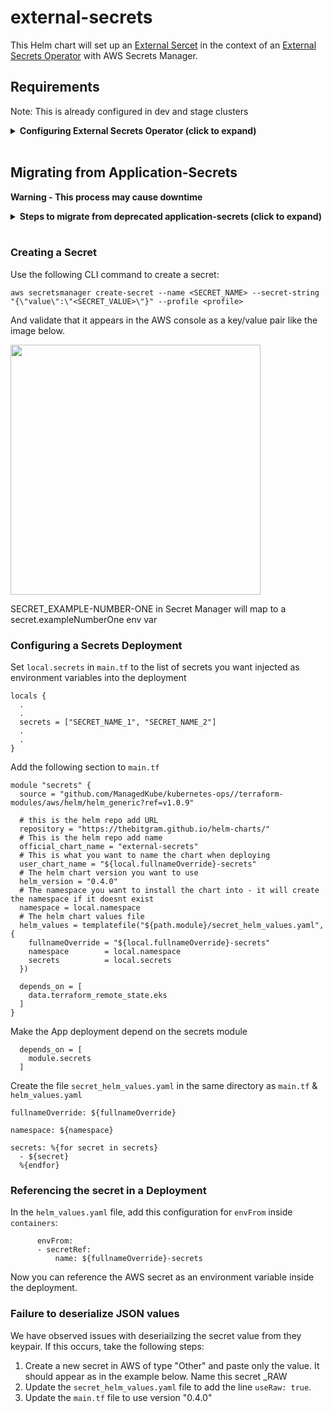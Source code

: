 # external-secrets

This Helm chart will set up an [External Sercet](https://external-secrets.io/v0.6.0-rc1/api/externalsecret/) in the context of an [External Secrets Operator](https://github.com/external-secrets/external-secrets) with AWS Secrets Manager.

## Requirements

Note: This is already configured in dev and stage clusters

<details>
    <summary><b>Configuring External Secrets Operator (click to expand)</b></summary>

1. Install the [External Secrets Operator Helm Chart](https://external-secrets.io/v0.6.0-rc1/guides/getting-started/#installing-with-helm) to the cluster.

- External-secrets runs within your Kubernetes cluster as a deployment resource. It utilizes CustomResourceDefinitions to configure access to secret providers through SecretStore resources and manages Kubernetes secret resources with ExternalSecret resources.

2. Create a generic secret with our AWS credentials

- This secret is needed for the Cluster Secret Store to access our AWS Secrets Manager
  ```
  apiVersion: v1
  kind: Secret
  metadata:
    name: awssm-secret
    namespace: app
  type: Opaque
  data:
    AWS_ACCESS_KEY_ID: <base64 encoded key>
    AWS_SECRET_ACCESS_KEY: <base64 encoded secret key>
  ```

3. Create a [Cluster Secret Store](https://external-secrets.io/v0.6.0-rc1/api/clustersecretstore/)

- The ClusterSecretStore is a cluster scoped SecretStore that can be referenced by all ExternalSecrets from all namespaces. Use it to offer a central gateway to your secret backend.

  ```
  apiVersion: external-secrets.io/v1beta1
  kind: ClusterSecretStore
  metadata:
    name: aws-secrets
  spec:
    provider:
      aws:
        service: SecretsManager
        region: us-east-1
        auth:
          # Getting the accessKeyID and secretAccessKey from an already created Kubernetes Secret
          secretRef:
            accessKeyIDSecretRef:
              name: awssm-secret
              namespace: app
              key: AWS_ACCESS_KEY_ID
            secretAccessKeySecretRef:
              name: awssm-secret
              namespace: app
              key: AWS_SECRET_ACCESS_KEY

  status:
    # Standard condition schema
    conditions:
    # SecretStore ready condition indicates the given store is in ready
    # state and able to referenced by ExternalSecrets
    # If the `status` of this condition is `False`, ExternalSecret controllers
    # should prevent attempts to fetch secrets
    - type: Ready
      status: "False"
      reason: "ConfigError"
      message: "SecretStore validation failed"
      lastTransitionTime: "2019-08-12T12:33:02Z"
  ```

````
```js
function logSomething(something) {
  console.log('Something', something);
}
````

</details>

<br />

## Migrating from Application-Secrets

**Warning - This process may cause downtime**

<details>
    <summary><b>Steps to migrate from deprecated application-secrets (click to expand)</b></summary>

1. Make a PR to update the secrets module defined in main.tf

- Change the `official_chart_name` from `application-secrets` to `external-secrets`

2. Update the secret values in AWS Secrets Manager from a string to be keypair with the key value
   1. <img src=https://user-images.githubusercontent.com/93568025/192052794-0c80027e-687a-48e8-bd11-233ac3bff6f1.png width=200/>
   2. <img src=https://user-images.githubusercontent.com/93568025/192052675-c315a253-2cc8-481f-b90c-c8c15ebc4d99.png width=200/>
   3. <img src=https://user-images.githubusercontent.com/93568025/192052686-f65fa1b9-8835-488d-aba5-ef5dbf293252.png width=200/>
   4. <img src=https://user-images.githubusercontent.com/93568025/192052692-a4385d1f-0f1c-4e63-ab9b-021bffca6262.png width=400/>
3. Merge the PR from step 1 to deploy the changes

```js
function logSomething(something) {
  console.log("Something", something);
}
```

</details>

<br />

### Creating a Secret

Use the following CLI command to create a secret:

```
aws secretsmanager create-secret --name <SECRET_NAME> --secret-string "{\"value\":\"<SECRET_VALUE>\"}" --profile <profile>
```

And validate that it appears in the AWS console as a key/value pair like the image below.

<img src=https://user-images.githubusercontent.com/93568025/192052692-a4385d1f-0f1c-4e63-ab9b-021bffca6262.png width=400/>

SECRET_EXAMPLE-NUMBER-ONE in Secret Manager will map to a secret.exampleNumberOne env var

### Configuring a Secrets Deployment

Set `local.secrets` in `main.tf` to the list of secrets you want injected as environment variables into the deployment

```
locals {
  .
  .
  secrets = ["SECRET_NAME_1", "SECRET_NAME_2"]
  .
  .
}
```

Add the following section to `main.tf`

```
module "secrets" {
  source = "github.com/ManagedKube/kubernetes-ops//terraform-modules/aws/helm/helm_generic?ref=v1.0.9"

  # this is the helm repo add URL
  repository = "https://thebitgram.github.io/helm-charts/"
  # This is the helm repo add name
  official_chart_name = "external-secrets"
  # This is what you want to name the chart when deploying
  user_chart_name = "${local.fullnameOverride}-secrets"
  # The helm chart version you want to use
  helm_version = "0.4.0"
  # The namespace you want to install the chart into - it will create the namespace if it doesnt exist
  namespace = local.namespace
  # The helm chart values file
  helm_values = templatefile("${path.module}/secret_helm_values.yaml", {
    fullnameOverride = "${local.fullnameOverride}-secrets"
    namespace        = local.namespace
    secrets          = local.secrets
  })

  depends_on = [
    data.terraform_remote_state.eks
  ]
}
```

Make the App deployment depend on the secrets module

```
  depends_on = [
    module.secrets
  ]
```

Create the file `secret_helm_values.yaml` in the same directory as `main.tf` & `helm_values.yaml`

```
fullnameOverride: ${fullnameOverride}

namespace: ${namespace}

secrets: %{for secret in secrets}
  - ${secret}
  %{endfor}

```

### Referencing the secret in a Deployment

In the `helm_values.yaml` file, add this configuration for `envFrom` inside `containers`:

```
      envFrom:
      - secretRef:
          name: ${fullnameOverride}-secrets
```

Now you can reference the AWS secret as an environment variable inside the deployment.

### Failure to deserialize JSON values

We have observed issues with deseriailzing the secret value from they keypair. If this occurs, take the following steps:

1. Create a new secret in AWS of type "Other" and paste only the value. It should appear as in the example below. Name this secret <secret-name>\_RAW
2. Update the `secret_helm_values.yaml` file to add the line `useRaw: true`.
3. Update the `main.tf` file to use version "0.4.0"

